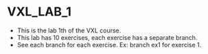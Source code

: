 # VXL_LAB_1

- This is the lab 1th of the VXL course.
- This lab has 10 exercises, each exercise has a separate branch.
- See each branch for each exercise.
  Ex: branch ex1 for exercise 1.
